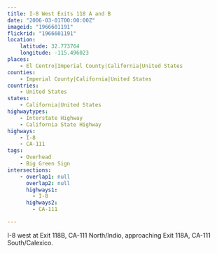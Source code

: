 ```yaml
---
title: I-8 West Exits 118 A and B
date: "2006-03-01T00:00:00Z"
imageid: "1966601191"
flickrid: "1966601191"
location:
    latitude: 32.773764
    longitude: -115.496023
places:
    - El Centro|Imperial County|California|United States
counties:
    - Imperial County|California|United States
countries:
    - United States
states:
    - California|United States
highwaytypes:
    - Interstate Highway
    - California State Highway
highways:
    - I-8
    - CA-111
tags:
    - Overhead
    - Big Green Sign
intersections:
    - overlap1: null
      overlap2: null
      highways1:
        - I-8
      highways2:
        - CA-111

---
```

I-8 west at Exit 118B, CA-111 North/Indio, approaching Exit 118A, CA-111 South/Calexico.